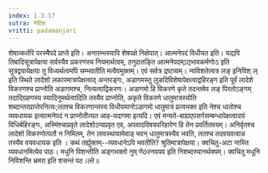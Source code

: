 ```yaml
---
index: 1.3.17
sutra: नेर्विशः
vritti: padamanjari
---
```


 शेषात्कर्तरि परस्मैपदे प्राप्ते इति। अनारम्भस्यापि शेषपक्षे निक्षेपात्। आत्मनेपदं विधीयत इति। यद्यपि तिबादिसूत्रापेक्षया सर्वस्यैव प्रकरणस्य नियमार्थत्वम्, ठनुदातङ्ति आत्मनेपदम्ऽठ्भावकर्मणोःऽ इति सूत्रद्वयायेक्षया तु विध्यर्थत्वमपि सम्भवतीति मत्वैवमुक्तम्। एवं सर्वत्र द्रष्टव्यम्। न्यविशतेत्यत्र लङ् इनिविश् ल् इति स्थिते लादेशो लकारमात्रापेक्षत्वाद् अन्तरङ्गः, अडागमस्तु लुङदिविशेषापेक्षत्वाद्वहिरङ्ग इति पूर्वं लादेशे विकरणश्च प्राप्नोति अडागमश्च, नित्यत्वाद्विकरणः। अडागमो हि विकरणे कृते तदन्तमेव लङ् पिरतोऽङ्गम् तदादिग्रहणस्य स्यादिनुमर्थत्वादिति तस्यैव प्राप्नोति, अकृते विकरणे धातुमात्रस्योति शब्दान्तरप्राप्तेरनित्यः;ततश्च विकरणान्तस्य विधीयमानोऽडागमो धातुमात्रं प्रत्यभक्त इति नेश्च धातोश्च व्यवधायक इत्यात्मनेपदं न प्राप्नोतीत्यत आह-यदागमा इत्यदि। एवं मन्यते-बाह्यएपसर्गसम्बन्धापेक्षत्वादयं विधिर्बहिरङ्गः, अस्मिंश्चाप्रवृते लादेशोऽप्यप्रवृत एव, अपवादविषयपरिहारेण हि तेन प्रवर्तितवयम्। अनिर्वृतश्च लादेशो विकरणोत्पतौ न निमितम्, तेन लावस्थायामेवाड् भवन् धातुमात्रस्यैव भवति, ततश्च तदवयवत्वान्न तस्यैव वयवधायक इति । कथं तर्ह्युक्तम्--व्यवधानेऽपि भवतीति? श्रुतिमात्रापेक्षया। क्वचितु-अटा नास्ति व्यवधानमित्येव पाठः। मधुनि विशन्तीति अङ्गभक्तो नुम् णेóरनवयव इति निशब्दस्यानर्थक्यम्। क्वचितु मधूनि निविशन्ति भ्रमरा इति शसन्तं पठ।ल्ते॥